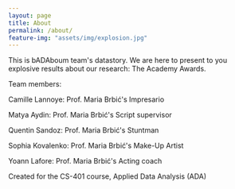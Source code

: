 ```yaml
---
layout: page
title: About
permalink: /about/
feature-img: "assets/img/explosion.jpg"
---
```


This is bADAboum team's datastory. We are here to present to you explosive results about our research: The Academy Awards. 

Team members:

Camille Lannoye: Prof. Maria Brbić's Impresario

Matya Aydin: Prof. Maria Brbić's Script supervisor

Quentin Sandoz: Prof. Maria Brbić's Stuntman

Sophia Kovalenko: Prof. Maria Brbić's Make-Up Artist

Yoann Lafore: Prof. Maria Brbić's Acting coach

 
Created for the CS-401 course, Applied Data Analysis (ADA)